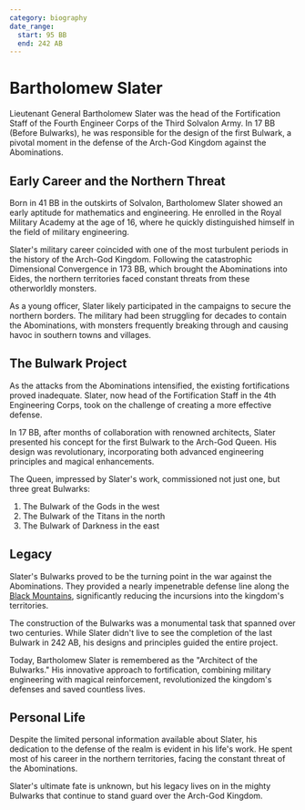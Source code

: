 ```yaml
---
category: biography
date_range:
  start: 95 BB
  end: 242 AB
---
```


# Bartholomew Slater

Lieutenant General Bartholomew Slater was the head of the Fortification Staff of the Fourth Engineer Corps of the Third Solvalon Army. In 17 BB (Before Bulwarks), he was responsible for the design of the first Bulwark, a pivotal moment in the defense of the Arch-God Kingdom against the Abominations.

## Early Career and the Northern Threat

Born in 41 BB in the outskirts of Solvalon, Bartholomew Slater showed an early aptitude for mathematics and engineering. He enrolled in the Royal Military Academy at the age of 16, where he quickly distinguished himself in the field of military engineering.

Slater's military career coincided with one of the most turbulent periods in the history of the Arch-God Kingdom. Following the catastrophic Dimensional Convergence in 173 BB, which brought the Abominations into Eides, the northern territories faced constant threats from these otherworldly monsters.

As a young officer, Slater likely participated in the campaigns to secure the northern borders. The military had been struggling for decades to contain the Abominations, with monsters frequently breaking through and causing havoc in southern towns and villages.

## The Bulwark Project

As the attacks from the Abominations intensified, the existing fortifications proved inadequate. Slater, now head of the Fortification Staff in the 4th Engineering Corps, took on the challenge of creating a more effective defense. 

In 17 BB, after months of collaboration with renowned architects, Slater presented his concept for the first Bulwark to the Arch-God Queen. His design was revolutionary, incorporating both advanced engineering principles and magical enhancements.

The Queen, impressed by Slater's work, commissioned not just one, but three great Bulwarks:

1. The Bulwark of the Gods in the west
2. The Bulwark of the Titans in the north
3. The Bulwark of Darkness in the east

## Legacy

Slater's Bulwarks proved to be the turning point in the war against the Abominations. They provided a nearly impenetrable defense line along the [Black Mountains](/wiki/geography/eides/land-of-abominations/Black-Mountains.md), significantly reducing the incursions into the kingdom's territories.

The construction of the Bulwarks was a monumental task that spanned over two centuries. While Slater didn't live to see the completion of the last Bulwark in 242 AB, his designs and principles guided the entire project.

Today, Bartholomew Slater is remembered as the "Architect of the Bulwarks." His innovative approach to fortification, combining military engineering with magical reinforcement, revolutionized the kingdom's defenses and saved countless lives.

## Personal Life

Despite the limited personal information available about Slater, his dedication to the defense of the realm is evident in his life's work. He spent most of his career in the northern territories, facing the constant threat of the Abominations.

Slater's ultimate fate is unknown, but his legacy lives on in the mighty Bulwarks that continue to stand guard over the Arch-God Kingdom.
